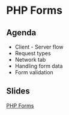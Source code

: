 # PHP Forms

## Agenda

- Client - Server flow
- Request types
- Network tab
- Handling form data
- Form validation

## Slides

[PHP Forms](https://wwwtech.000webhostapp.com/slides/forms.html)
